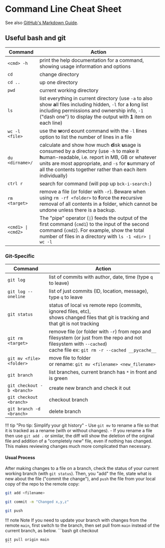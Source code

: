 # Command Line Cheat Sheet

See also [GitHub's Markdown Guide](https://docs.github.com/en/get-started/writing-on-github/getting-started-with-writing-and-formatting-on-github/basic-writing-and-formatting-syntax).

## Useful bash and git
| Command | Action |
| --- | --- |
| `<cmd> -h` |          print the help documentation for a command, showing usage information and options |
| `cd`	|		change directory |
|`cd ..` |		up one directory |
| `pwd` | 		current working directory |
| `ls` | 		list everything in current directory (use `-a` to also show **a**ll files including hidden, `-l` for a **l**ong list including permissions and ownership info, `-1` ("dash one") to display the output with **1** item on each line) |
| `wc -l <file>` |      use the **w**ord **c**ount command with the `-l` **l**ines option to list the number of lines in a file |
| `du <dirname>/`|      calculate and show how much **d**isk **u**sage is consumed by a directory (use `-h` to make it **h**uman-readable, i.e. report in MB, GB or whatever units are most appropriate, and `-s` for **s**ummary of all the contents together rather than each item individually) |        
| `ctrl r` |		search for command (will pop up `bck-i-search:`) |
| `rm <target>` |       remove a file (or folder with `-r`). Beware when using `rm -rf <folder>` to **f**orce the **r**ecursive removal of all contents in a folder, which cannot be undone unless there is a backup. |
| `<cmd1> \| <cmd2>` |   The "pipe" operator (`\|`) feeds the output of the first command (`cmd1`) to the input of the second command (`cmd2`). For example, show the total number of files in a directory with `ls -1 <dir> \| wc -l`|

### Git-Specific
| Command | Action |
| --- | --- |
| `git log`   | 		list of commits with author, date, time (type `q` to leave) |
| `git log --oneline` | 		list of just commits (ID, location, message), type `q` to leave |
| `git status`  | 	status of local vs remote repo (commits, ignored files, etc), <br> shows changed files that git is tracking and that git is not tracking   |
| `git rm <target>`   | 		remove file (or folder with `-r`) from repo and filesystem (or just from the repo and not filesystem with `--cached`) <br>cache file ex: `git rm -r --cached __pycache__` |
| `git mv <file> <folder>`   | 			move file to folder <br>or rename: `git mv <filename> <new_filename>` |
| `git branch`   | 				list branches, current branch has `*` in front and is green |
| `git checkout -b <branch>`   | 		create new branch and check it out |
| `git checkout <branch>`   |			checkout branch |
| `git branch -d <branch>`   | 			delete branch |

!!! tip "Pro tip: Simplify your git history"
    - Use `git mv` to rename a file so that it is tracked as a rename (with or without changes). - If you rename a file then use `git add .` or similar, the diff will show the deletion of the original file and addition of a "completely new" file, even if nothing has changed. This makes reviewing changes much more complicated than necessary.

#### Usual Process
After making changes to a file on a branch, check the status of your current working branch (with `git status`). Then, you "add" the file, state what is new about the file ("commit the change"), and `push` the file from your local copy of the repo to the remote copy:

```bash
git add <filename>

git commit -m "Changed x,y,z"

git push

```

!!! note Note
    If you need to update your branch with changes from the remote `main`, first switch to the branch, then set pull from `main` instead of the current branch, as below.
    ```bash
    git checkout <branch>		

    git pull origin main
    ```
